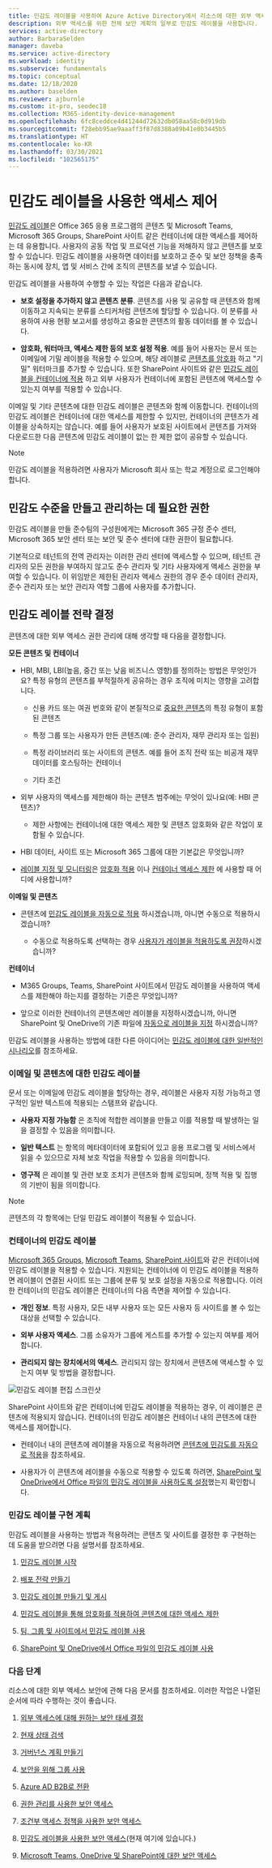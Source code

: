 ```yaml
---
title: 민감도 레이블을 사용하여 Azure Active Directory에서 리소스에 대한 외부 액세스를 제어합니다.
description: 외부 액세스를 위한 전체 보안 계획의 일부로 민감도 레이블을 사용합니다.
services: active-directory
author: BarbaraSelden
manager: daveba
ms.service: active-directory
ms.workload: identity
ms.subservice: fundamentals
ms.topic: conceptual
ms.date: 12/18/2020
ms.author: baselden
ms.reviewer: ajburnle
ms.custom: it-pro, seodec18
ms.collection: M365-identity-device-management
ms.openlocfilehash: 6fc8ceddce4d41244d72632db058aa58c0d919db
ms.sourcegitcommit: f28ebb95ae9aaaff3f87d8388a09b41e0b3445b5
ms.translationtype: HT
ms.contentlocale: ko-KR
ms.lasthandoff: 03/30/2021
ms.locfileid: "102565175"
---
```

# <a name="control-access-with-sensitivity-labels"></a>민감도 레이블을 사용한 액세스 제어 

[민감도 레이블](/microsoft-365/compliance/sensitivity-labels)은 Office 365 응용 프로그램의 콘텐츠 및 Microsoft Teams, Microsoft 365 Groups, SharePoint 사이트 같은 컨테이너에 대한 액세스를 제어하는 데 유용합니다. 사용자의 공동 작업 및 프로덕션 기능을 저해하지 않고 콘텐츠를 보호할 수 있습니다. 민감도 레이블을 사용하면 데이터를 보호하고 준수 및 보안 정책을 충족하는 동시에 장치, 앱 및 서비스 간에 조직의 콘텐츠를 보낼 수 있습니다. 

민감도 레이블을 사용하여 수행할 수 있는 작업은 다음과 같습니다.

* **보호 설정을 추가하지 않고 콘텐츠 분류**. 콘텐츠를 사용 및 공유할 때 콘텐츠와 함께 이동하고 지속되는 분류를 스티커처럼 콘텐츠에 할당할 수 있습니다. 이 분류를 사용하여 사용 현황 보고서를 생성하고 중요한 콘텐츠의 활동 데이터를 볼 수 있습니다.

* **암호화, 워터마크, 액세스 제한 등의 보호 설정 적용**. 예를 들어 사용자는 문서 또는 이메일에 기밀 레이블을 적용할 수 있으며, 해당 레이블로 [콘텐츠를 암호화](/microsoft-365/compliance/encryption-sensitivity-labels) 하고 "기밀" 워터마크를 추가할 수 있습니다. 또한 SharePoint 사이트와 같은 [민감도 레이블을 컨테이너에 적용](/microsoft-365/compliance/sensitivity-labels-teams-groups-sites) 하고 외부 사용자가 컨테이너에 포함된 콘텐츠에 액세스할 수 있는지 여부를 적용할 수 있습니다.

이메일 및 기타 콘텐츠에 대한 민감도 레이블은 콘텐츠와 함께 이동합니다. 컨테이너의 민감도 레이블은 컨테이너에 대한 액세스를 제한할 수 있지만, 컨테이너의 콘텐츠가 레이블을 상속하지는 않습니다. 예를 들어 사용자가 보호된 사이트에서 콘텐츠를 가져와 다운로드한 다음 콘텐츠에 민감도 레이블이 없는 한 제한 없이 공유할 수 있습니다.

 >[!NOTE]
>민감도 레이블을 적용하려면 사용자가 Microsoft 회사 또는 학교 계정으로 로그인해야 합니다. 

 
## <a name="permissions-necessary-to-create-and-manage-sensitivity-levels"></a>민감도 수준을 만들고 관리하는 데 필요한 권한

민감도 레이블을 만들 준수팀의 구성원에게는 Microsoft 365 규정 준수 센터, Microsoft 365 보안 센터 또는 보안 및 준수 센터에 대한 권한이 필요합니다.

기본적으로 테넌트의 전역 관리자는 이러한 관리 센터에 액세스할 수 있으며, 테넌트 관리자의 모든 권한을 부여하지 않고도 준수 관리자 및 기타 사용자에게 액세스 권한을 부여할 수 있습니다. 이 위임받은 제한된 관리자 액세스 권한의 경우 준수 데이터 관리자, 준수 관리자 또는 보안 관리자 역할 그룹에 사용자를 추가합니다.

 

## <a name="determine-your-sensitivity-label-strategy"></a>민감도 레이블 전략 결정

콘텐츠에 대한 외부 액세스 권한 관리에 대해 생각할 때 다음을 결정합니다.

**모든 콘텐츠 및 컨테이너**

* HBI, MBI, LBI(높음, 중간 또는 낮음 비즈니스 영향)를 정의하는 방법은 무엇인가요? 특정 유형의 콘텐츠를 부적절하게 공유하는 경우 조직에 미치는 영향을 고려합니다.

   * 신용 카드 또는 여권 번호와 같이 본질적으로 [중요한 콘텐츠](/microsoft-365/compliance/apply-sensitivity-label-automatically)의 특정 유형이 포함된 콘텐츠

   * 특정 그룹 또는 사용자가 만든 콘텐츠(예: 준수 관리자, 재무 관리자 또는 임원)

   * 특정 라이브러리 또는 사이트의 콘텐츠. 예를 들어 조직 전략 또는 비공개 재무 데이터를 호스팅하는 컨테이너

   * 기타 조건

* 외부 사용자의 액세스를 제한해야 하는 콘텐츠 범주에는 무엇이 있나요(예: HBI 콘텐츠)?

   * 제한 사항에는 컨테이너에 대한 액세스 제한 및 콘텐츠 암호화와 같은 작업이 포함될 수 있습니다.

* HBI 데이터, 사이트 또는 Microsoft 365 그룹에 대한 기본값은 무엇입니까?

* [레이블 지정 및 모니터링](/microsoft-365/compliance/sensitivity-labels)은 [암호화 적용](/microsoft-365/compliance/encryption-sensitivity-labels) 이나 [컨테이너 액세스 제한](/microsoft-365/compliance/sensitivity-labels-teams-groups-sites) 에 사용할 때 어디에 사용합니까?

**이메일 및 콘텐츠**

* 콘텐츠에 [민감도 레이블을 자동으로 적용](/microsoft-365/compliance/apply-sensitivity-label-automatically) 하시겠습니까, 아니면 수동으로 적용하시겠습니까?

   * 수동으로 적용하도록 선택하는 경우 [사용자가 레이블을 적용하도록 권장](/microsoft-365/compliance/apply-sensitivity-label-automatically)하시겠습니까?

**컨테이너**

* M365 Groups, Teams, SharePoint 사이트에서 민감도 레이블을 사용하여 액세스를 제한해야 하는지를 결정하는 기준은 무엇입니까?

* 앞으로 이러한 컨테이너의 콘텐츠에만 레이블을 지정하시겠습니까, 아니면 SharePoint 및 OneDrive의 기존 파일에 [자동으로 레이블을 지정](/microsoft-365/compliance/apply-sensitivity-label-automatically) 하시겠습니까?

민감도 레이블을 사용하는 방법에 대한 다른 아이디어는 [민감도 레이블에 대한 일반적인 시나리오](/microsoft-365/compliance/get-started-with-sensitivity-labels)를 참조하세요.

### <a name="sensitivity-labels-on-email-and-content"></a>이메일 및 콘텐츠에 대한 민감도 레이블

문서 또는 이메일에 민감도 레이블을 할당하는 경우, 레이블은 사용자 지정 가능하고 영구적인 일반 텍스트에 적용되는 스탬프와 같습니다. 

* **사용자 지정 가능함** 은 조직에 적합한 레이블을 만들고 이를 적용할 때 발생하는 일을 결정할 수 있음을 의미합니다.

* **일반 텍스트** 는 항목의 메타데이터에 포함되어 있고 응용 프로그램 및 서비스에서 읽을 수 있으므로 자체 보호 작업을 적용할 수 있음을 의미합니다.

* **영구적** 은 레이블 및 관련 보호 조치가 콘텐츠와 함께 로밍되며, 정책 적용 및 집행의 기반이 됨을 의미합니다.

 

> [!NOTE]
> 콘텐츠의 각 항목에는 단일 민감도 레이블이 적용될 수 있습니다.


### <a name="sensitivity-labels-on-containers"></a>컨테이너의 민감도 레이블

[Microsoft 365 Groups](../enterprise-users/groups-assign-sensitivity-labels.md), [Microsoft Teams](/microsoft-365/compliance/sensitivity-labels-teams-groups-sites), [SharePoint 사이트](/microsoft-365/compliance/sensitivity-labels-teams-groups-sites)와 같은 컨테이너에 민감도 레이블을 적용할 수 있습니다. 지원되는 컨테이너에 이 민감도 레이블을 적용하면 레이블이 연결된 사이트 또는 그룹에 분류 및 보호 설정을 자동으로 적용합니다. 이러한 컨테이너의 민감도 레이블은 컨테이너의 다음 측면을 제어할 수 있습니다.

* **개인 정보**. 특정 사용자, 모든 내부 사용자 또는 모든 사용자 등 사이트를 볼 수 있는 대상을 선택할 수 있습니다.

* **외부 사용자 액세스**. 그룹 소유자가 그룹에 게스트를 추가할 수 있는지 여부를 제어합니다.

* **관리되지 않는 장치에서의 액세스**. 관리되지 않는 장치에서 콘텐츠에 액세스할 수 있는지 여부 및 방법을 결정합니다.

 

![민감도 레이블 편집 스크린샷](media/secure-external-access/8-edit-label.png)

 

SharePoint 사이트와 같은 컨테이너에 민감도 레이블을 적용하는 경우, 이 레이블은 콘텐츠에 적용되지 않습니다. 컨테이너의 민감도 레이블은 컨테이너 내의 콘텐츠에 대한 액세스를 제어합니다. 

* 컨테이너 내의 콘텐츠에 레이블을 자동으로 적용하려면 [콘텐츠에 민감도를 자동으로 적용](/microsoft-365/compliance/apply-sensitivity-label-automatically)을 참조하세요.

* 사용자가 이 콘텐츠에 레이블을 수동으로 적용할 수 있도록 하려면, [SharePoint 및 OneDrive에서 Office 파일의 민감도 레이블을 사용하도록 설정](/microsoft-365/compliance/sensitivity-labels-sharepoint-onedrive-files)했는지 확인합니다.

### <a name="plan-to-implement-sensitivity-labels"></a>민감도 레이블 구현 계획

민감도 레이블을 사용하는 방법과 적용하려는 콘텐츠 및 사이트를 결정한 후 구현하는 데 도움을 받으려면 다음 설명서를 참조하세요.

1. [민감도 레이블 시작](/microsoft-365/compliance/get-started-with-sensitivity-labels)

2. [배포 전략 만들기](/microsoft-365/compliance/get-started-with-sensitivity-labels)

3. [민감도 레이블 만들기 및 게시](/microsoft-365/compliance/create-sensitivity-labels)

4. [민감도 레이블을 통해 암호화를 적용하여 콘텐츠에 대한 액세스 제한](/microsoft-365/compliance/encryption-sensitivity-labels)

5. [팀, 그룹 및 사이트에서 민감도 레이블 사용](/microsoft-365/compliance/sensitivity-labels-teams-groups-sites)

6. [SharePoint 및 OneDrive에서 Office 파일의 민감도 레이블 사용](/microsoft-365/compliance/sensitivity-labels-sharepoint-onedrive-files)

### <a name="next-steps"></a>다음 단계

리소스에 대한 외부 액세스 보안에 관해 다음 문서를 참조하세요. 이러한 작업은 나열된 순서에 따라 수행하는 것이 좋습니다.

1. [외부 액세스에 대해 원하는 보안 태세 결정](1-secure-access-posture.md)

2. [현재 상태 검색](2-secure-access-current-state.md)

3. [거버넌스 계획 만들기](3-secure-access-plan.md)

4. [보안을 위해 그룹 사용](4-secure-access-groups.md)

5. [Azure AD B2B로 전환](5-secure-access-b2b.md)

6. [권한 관리를 사용한 보안 액세스](6-secure-access-entitlement-managment.md)

7. [조건부 액세스 정책을 사용한 보안 액세스](7-secure-access-conditional-access.md)

8. [민감도 레이블을 사용한 보안 액세스](8-secure-access-sensitivity-labels.md)(현재 여기에 있습니다.)

9. [Microsoft Teams, OneDrive 및 SharePoint에 대한 보안 액세스](9-secure-access-teams-sharepoint.md)